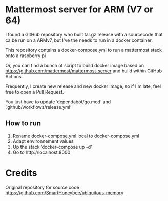 # Mattermost server for ARM (V7 or 64)

I found a GitHub repository who built tar.gz release with a sourcecode that ca be run on a ARMv7, but I've the needs to run in a docker container. 

This repository contains a docker-compose.yml to run a mattermost stack onto a raspberry pi

Or, you can find a bunch of script to build docker image based on https://github.com/mattermost/mattermost-server and build within GitHub Actions. 

Frequently, I create new release and new docker image, so if I'm late, feel free to open a Pull Request.

You just have to update ’dependabot/go.mod’ and ’.github/workflows/release.yml’

## How to run

1. Rename docker-compose.yml.local to docker-compose.yml
1. Adapt environnement values
1. Up the stack ’docker-compose up -d’
1. Go to http://localhost:8000

# Credits 

Original repository for source code : https://github.com/SmartHoneybee/ubiquitous-memory
